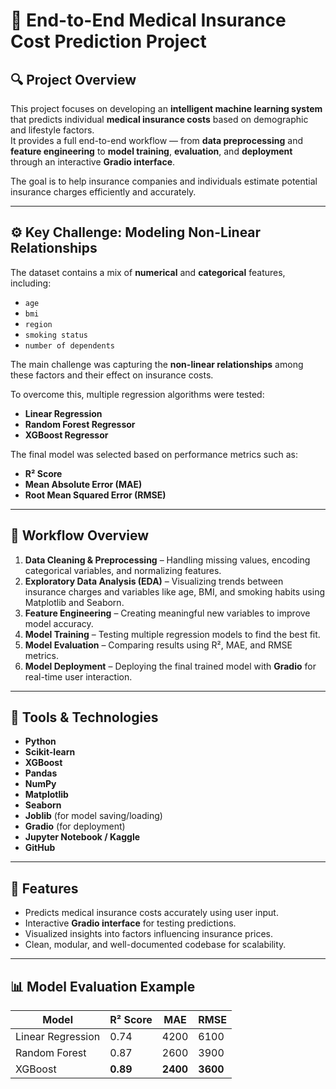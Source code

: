# 🏥 End-to-End Medical Insurance Cost Prediction Project

## 🔍 Project Overview
This project focuses on developing an **intelligent machine learning system** that predicts individual **medical insurance costs** based on demographic and lifestyle factors.  
It provides a full end-to-end workflow — from **data preprocessing** and **feature engineering** to **model training**, **evaluation**, and **deployment** through an interactive **Gradio interface**.

The goal is to help insurance companies and individuals estimate potential insurance charges efficiently and accurately.

---

## ⚙️ Key Challenge: Modeling Non-Linear Relationships
The dataset contains a mix of **numerical** and **categorical** features, including:

- `age`
- `bmi`
- `region`
- `smoking status`
- `number of dependents`

The main challenge was capturing the **non-linear relationships** among these factors and their effect on insurance costs.

To overcome this, multiple regression algorithms were tested:
- **Linear Regression**
- **Random Forest Regressor**
- **XGBoost Regressor**

The final model was selected based on performance metrics such as:
- **R² Score**
- **Mean Absolute Error (MAE)**
- **Root Mean Squared Error (RMSE)**

---

## 🧠 Workflow Overview
1. **Data Cleaning & Preprocessing** – Handling missing values, encoding categorical variables, and normalizing features.  
2. **Exploratory Data Analysis (EDA)** – Visualizing trends between insurance charges and variables like age, BMI, and smoking habits using Matplotlib and Seaborn.  
3. **Feature Engineering** – Creating meaningful new variables to improve model accuracy.  
4. **Model Training** – Testing multiple regression models to find the best fit.  
5. **Model Evaluation** – Comparing results using R², MAE, and RMSE metrics.  
6. **Model Deployment** – Deploying the final trained model with **Gradio** for real-time user interaction.

---

## 🧰 Tools & Technologies
- **Python**
- **Scikit-learn**
- **XGBoost**
- **Pandas**
- **NumPy**
- **Matplotlib**
- **Seaborn**
- **Joblib** (for model saving/loading)
- **Gradio** (for deployment)
- **Jupyter Notebook / Kaggle**
- **GitHub**

---

## 🚀 Features
- Predicts medical insurance costs accurately using user input.
- Interactive **Gradio interface** for testing predictions.
- Visualized insights into factors influencing insurance prices.
- Clean, modular, and well-documented codebase for scalability.


---

## 📊 Model Evaluation Example
| Model | R² Score | MAE | RMSE |
|--------|-----------|------|------|
| Linear Regression | 0.74 | 4200 | 6100 |
| Random Forest | 0.87 | 2600 | 3900 |
| XGBoost | **0.89** | **2400** | **3600** |

